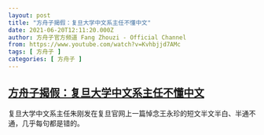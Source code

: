 ```yaml
---
layout: post
title: "方舟子揭假：复旦大学中文系主任不懂中文"
date: 2021-06-20T12:11:20.000Z
author: 方舟子官方频道 Fang Zhouzi - Official Channel
from: https://www.youtube.com/watch?v=Kvhbjjd7AMc
tags: [ 方舟子 ]
categories: [ 方舟子 ]
---
```

<!--1624191080000-->
[方舟子揭假：复旦大学中文系主任不懂中文](https://www.youtube.com/watch?v=Kvhbjjd7AMc)
------

<div>
复旦大学中文系主任朱刚发在复旦官网上一篇悼念王永珍的短文半文半白、半通不通，几乎每句都是错的。
</div>
